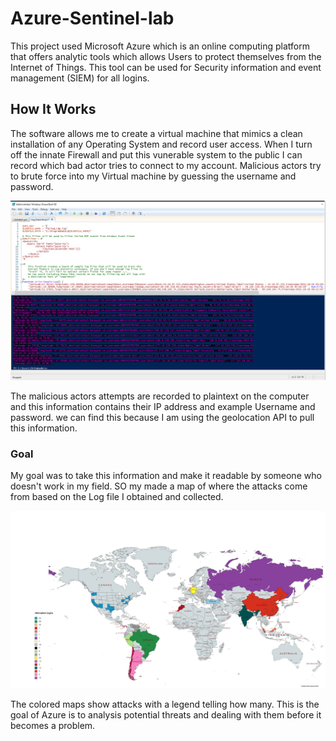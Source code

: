 # Azure-Sentinel-lab

This project used Microsoft Azure which is an online computing platform that offers analytic tools which allows Users to protect themselves from the Internet of Things. This tool can be used for Security information and event management (SIEM) for all logins. 

## How It Works

The software allows me to create a virtual machine that mimics a clean installation of any Operating System and record user access. When I turn off the innate Firewall and put this vunerable system to the public I can record which bad actor tries to connect to my account. Malicious actors try to brute force into my Virtual machine by guessing the username and password. 

 ![Windows](https://github.com/ShihabIslam789/Azure-Sentinel-lab/blob/main/PIctures/Terminal%20picture.png)

 The malicious actors attempts are recorded to plaintext on the computer and this information contains their IP address and example Username and password. we can find this because I am using the geolocation API to pull this information.

 ### Goal

 My goal was to take this information and make it readable by someone who doesn't work in my field. SO my made a map of where the attacks come from based on the Log file I obtained and collected.

 ![Windows2](https://github.com/ShihabIslam789/Azure-Sentinel-lab/blob/main/PIctures/Attempted_Logins.png)

 The colored maps show attacks with a legend telling how many. This is the goal of Azure is to analysis potential threats and dealing with them before it becomes  a problem.
